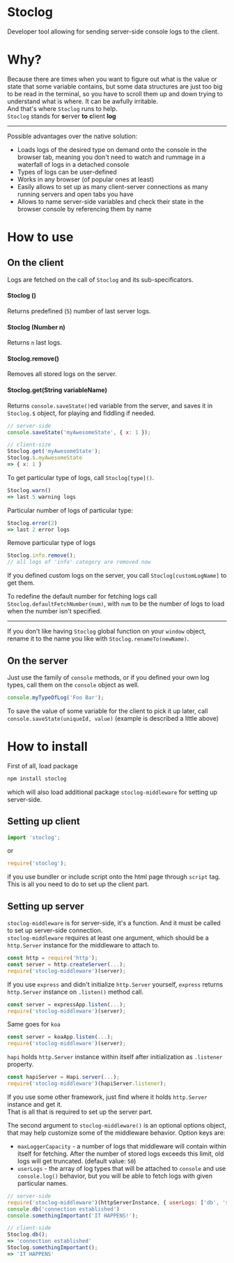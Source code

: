 # Stoclog
Developer tool allowing for sending server-side console logs to the client.

# Why?
Because there are times when you want to figure out what is the value or state that some variable contains, but some data structures are just too big to be read in the terminal, so you have to scroll them up and down trying to understand what is where. It can be awfully irritable.  
And that's where ```Stoclog``` runs to help.  
```Stoclog``` stands for **s**erver **to** **c**lient **log**

---

Possible advantages over the native solution:
* Loads logs of the desired type on demand onto the console in the browser tab, meaning you don't need to watch and rummage in a waterfall of logs in a detached console
* Types of logs can be user-defined
* Works in any browser (of popular ones at least)
* Easily allows to set up as many client-server connections as many running servers and open tabs you have
* Allows to name server-side variables and check their state in the browser console by referencing them by name


# How to use
## On the client
Logs are fetched on the call of ```Stoclog``` and its sub-specificators.
#### Stoclog ()
Returns predefined (```5```) number of last server logs.
#### Stoclog (Number n)
Returns ```n``` last logs.
#### Stoclog.remove()
Removes all stored logs on the server.
#### Stoclog.get(String variableName)
Returns ```console.saveState()```ed variable from the server, and saves it in ```Stoclog.$``` object, for playing and fiddling if needed.
```js
// server-side
console.saveState('myAwesomeState', { x: 1 });

// client-size
Stoclog.get('myAwesomeState');
Stoclog.$.myAwesomeState
=> { x: 1 }
```

To get particular type of logs, call ```Stoclog[type]()```.
```js
Stoclog.warn()
=> last 5 warning logs
```
Particular number of logs of particular type:
```js
Stoclog.error(2)
=> last 2 error logs
```
Remove particular type of logs
```js
Stoclog.info.remove();
// all logs of 'info' category are removed now
```

If you defined custom logs on the server, you call ```Stoclog[customLogName]``` to get them.

To redefine the default number for fetching logs call ```Stoclog.defaultFetchNumber(num)```, with ```num``` to be the number of logs to load when the number isn't specified.

---

If you don't like having ```Stoclog``` global function on your ```window``` object, rename it to the name you like with ```Stoclog.renameTo(newName)```.

## On the server
Just use the family of ```console``` methods, or if you defined your own log types, call them on the ```console``` object as well.
```js
console.myTypeOfLog('Foo Bar');
```

To save the value of some variable for the client to pick it up later, call ```console.saveState(uniqueId, value)``` (example is described a little above)


# How to install
First of all, load package
```js
npm install stoclog
```
which will also load additional package ```stoclog-middleware``` for setting up server-side.  
## Setting up client

```js
import 'stoclog';
```

or

```js
require('stoclog');
```
if you use bundler or include script onto the html page through ```script``` tag.
This is all you need to do to set up the client part.

## Setting up server
```stoclog-middleware``` is for server-side, it's a function. And it must be called to set up server-side connection.  
```stoclog-middleware``` requires at least one argument, which should be a ```http.Server``` instance for the middleware to attach to.  
```js
const http = require('http');
const server = http.createServer(...);
require('stoclog-middleware')(server);
```
If you use ```express``` and didn't initialize ```http.Server``` yourself, ```express``` returns ```http.Server``` instance on ```.listen()``` method call.
```js
const server = expressApp.listen(...);
require('stoclog-middleware')(server);
```
Same goes for ```koa```
```js
const server = koaApp.listen(...);
require('stoclog-middleware')(server);
```
```hapi``` holds ```http.Server``` instance within itself after initialization as ```.listener``` property.
```js
const hapiServer = Hapi.server(...);
require('stoclog-middleware')(hapiServer.listener);
```
If you use some other framework, just find where it holds ```http.Server``` instance and get it.  
That is all that is required to set up the server part.

The second argument to ```stoclog-middleware()``` is an optional options object, that may help customize some of the middleware behavior.
Option keys are:
* ```maxLoggerCapacity``` - a number of logs that middleware will contain within itself for fetching. After the number of stored logs exceeds this limit, old logs will get truncated. (default value: ```50```)
* ```userLogs``` - the array of log types that will be attached to ```console``` and use ```console.log()``` behavior, but you will be able to fetch logs with given particular names. 

```js
// server-side
require('stoclog-middleware')(httpServerInstance, { userLogs: ['db', 'somethingImportant'] });
console.db('connection established')
console.somethingImportant('IT HAPPENS!');

// client-side
Stoclog.db();
=> 'connection established'
Stoclog.somethingImportant();
=> 'IT HAPPENS'
```
